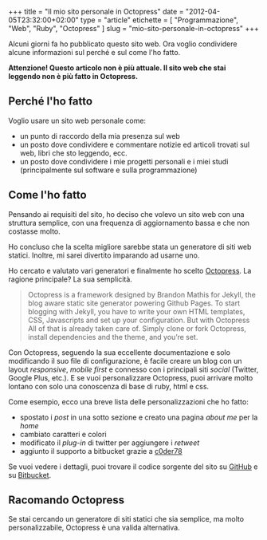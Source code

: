 +++
title      = "Il mio sito personale in Octopress"
date       = "2012-04-05T23:32:00+02:00"
type       = "article"
etichette  = [ "Programmazione", "Web", "Ruby", "Octopress" ]
slug       = "mio-sito-personale-in-octopress"
+++

Alcuni giorni fa ho pubblicato questo sito web. Ora voglio
condividere alcune informazioni sul perché e sul come l'ho fatto.

<!--more-->
__Attenzione! Questo articolo non è più attuale. Il sito web che stai leggendo non è più fatto in Octopress.__

## Perché l'ho fatto
Voglio usare un sito web personale come:

* un punto di raccordo della mia presenza sul web
* un posto dove condividere e commentare notizie ed articoli trovati sul web,
  libri che sto leggendo, ecc.
* un posto dove condividere i mie progetti personali e i miei studi
  (principalmente sul software e sulla programmazione)

## Come l'ho fatto
Pensando ai requisiti del sito, ho deciso che volevo un sito web
con una struttura semplice, con una frequenza di aggiornamento bassa
e che non costasse molto.

Ho concluso che la scelta migliore sarebbe stata un generatore di
siti web statici. Inoltre, mi sarei divertito imparando ad usarne uno.

Ho cercato e valutato vari generatori e finalmente ho scelto [Octopress](http://octopress.org).
La ragione principale? La sua semplicità.

> Octopress is a framework designed by Brandon Mathis for Jekyll, the blog aware static site generator powering Github Pages. To start blogging with Jekyll, you have to write your own HTML templates, CSS, Javascripts and set up your configuration. But with Octopress All of that is already taken care of. Simply clone or fork Octopress, install dependencies and the theme, and you’re set.

Con Octopress, seguendo la sua eccellente documentazione e solo modificando
il suo file di configurazione, è facile creare un blog con un layout _responsive_,
_mobile first_ e connesso con i principali siti _social_ (Twitter, Google Plus, etc.).
E se vuoi personalizzare Octopress, puoi arrivare molto lontano con solo una
conoscenza di base di ruby, html e css.

Come esempio, ecco una breve lista delle personalizzazioni che ho fatto:

* spostato i _post_ in una sotto sezione e creato una pagina _about me_ per la _home_
* cambiato caratteri e colori
* modificato il _plug-in_ di twitter per aggiungere i _retweet_
* aggiunto il supporto a bitbucket grazie a
  [c0der78](https://github.com/c0der78/Octopress-Bitbucket-Aside)

Se vuoi vedere i dettagli, puoi trovare il codice sorgente del sito su
[GitHub](https://github.com/maurotrb/mtsite) e su
[Bitbucket](https://bitbucket.org/maurotrb/mtsite).

## Racomando Octopress
Se stai cercando un generatore di siti statici che sia semplice,
ma molto personalizzabile, Octopress è una valida alternativa.
